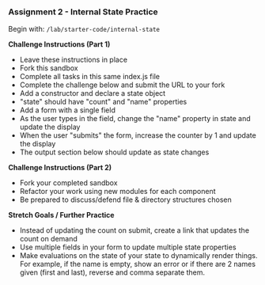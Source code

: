 ### Assignment 2 - Internal State Practice

Begin with: `/lab/starter-code/internal-state`

**Challenge Instructions (Part 1)**

- Leave these instructions in place
- Fork this sandbox
- Complete all tasks in this same index.js file
- Complete the challenge below and submit the URL to your fork
- Add a constructor and declare a state object
- "state" should have "count" and "name" properties
- Add a form with a single field
- As the user types in the field, change the "name" property in state and update the display
- When the user "submits" the form, increase the counter by 1 and update the display
- The output section below should update as state changes

**Challenge Instructions (Part 2)**

- Fork your completed sandbox
- Refactor your work using new modules for each component
- Be prepared to discuss/defend file & directory structures chosen

**Stretch Goals / Further Practice**

- Instead of updating the count on submit, create a link that updates the count on demand
- Use multiple fields in your form to update multiple state properties
- Make evaluations on the state of your state to dynamically render things. For example, if the name is empty, show an error or if there are 2 names given (first and last), reverse and comma separate them.
